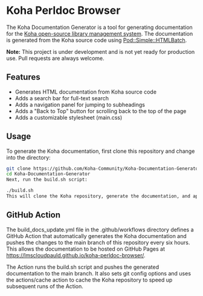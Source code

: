 # Koha Perldoc Browser
The Koha Documentation Generator is a tool for generating documentation for the [Koha open-source library management system](https://koha-community.org/). The documentation is generated from the Koha source code using [Pod::Simple::HTMLBatch](https://metacpan.org/pod/Pod::Simple::HTMLBatch).

**Note:** This project is under development and is not yet ready for production use. Pull requests are always welcome.

## Features
* Generates HTML documentation from Koha source code
* Adds a search bar for full-text search
* Adds a navigation panel for jumping to subheadings
* Adds a "Back to Top" button for scrolling back to the top of the page
* Adds a customizable stylesheet (main.css)

## Usage
To generate the Koha documentation, first clone this repository and change into the directory:

```bash
git clone https://github.com/Koha-Community/Koha-Documentation-Generator.git
cd Koha-Documentation-Generator
Next, run the build.sh script:
```

```bash
./build.sh
This will clone the Koha repository, generate the documentation, and apply the styles and scripts. The generated documentation will be placed in the docs directory
```

## GitHub Action

The build_docs_update.yml file in the .github/workflows directory defines a GitHub Action that automatically generates the Koha documentation and pushes the changes to the main branch of this repository every six hours. This allows the documentation to be hosted on GitHub Pages at https://lmscloudpauld.github.io/koha-perldoc-browser/.

The Action runs the build.sh script and pushes the generated documentation to the main branch. It also sets git config options and uses the actions/cache action to cache the Koha repository to speed up subsequent runs of the Action.
